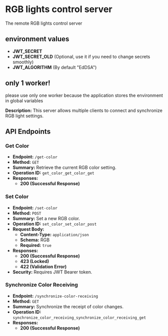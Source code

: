 # RGB lights control server
The remote RGB lights control server

## environment values
- **JWT_SECRET**
- **JWT_SECRET_OLD** (Optional, use it if you need to change secrets smoothly)
- **JWT_ALGORITHM** (By default "EdDSA")

## only 1 worker!
please use only one worker because the application stores the environment in global variables


**Description:** This server allows multiple clients to connect and synchronize RGB light settings.

## API Endpoints

### Get Color

- **Endpoint:** `/get-color`
- **Method:** `GET`
- **Summary:** Retrieve the current RGB color setting.
- **Operation ID:** `get_color_get_color_get`
- **Responses:**
  - **200 (Successful Response)**

### Set Color

- **Endpoint:** `/set-color`
- **Method:** `POST`
- **Summary:** Set a new RGB color.
- **Operation ID:** `set_color_set_color_post`
- **Request Body:**
  - **Content-Type:** `application/json`
  - **Schema:** RGB
  - **Required:** `true`
- **Responses:**
  - **200 (Successful Response)**
  - **423 (Locked)**
  - **422 (Validation Error)**
- **Security:** Requires JWT Bearer token.

### Synchronize Color Receiving

- **Endpoint:** `/synchronize-color-receiving`
- **Method:** `GET`
- **Summary:** Synchronize the receipt of color changes.
- **Operation ID:** `synchronize_color_receiving_synchronize_color_receiving_get`
- **Responses:**
  - **200 (Successful Response)**
